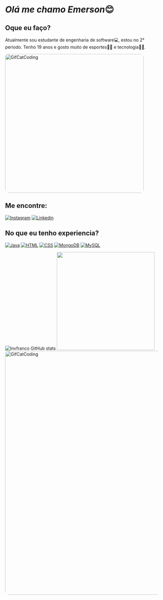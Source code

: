 # *Olá me chamo Emerson*😊

## Oque eu faço?
Atualmente sou estudante de engenharia de software💻, estou no 2° periodo. Tenho 19 anos e gosto muito de esportes🏃‍➡️ e tecnologia🧑‍💻.

<img src="https://i.giphy.com/media/v1.Y2lkPTc5MGI3NjExbDY0b2tpdmt1MGkzdHZxY3RuODdwYW84b3czNDNpbHM4aG9zd25qcSZlcD12MV9pbnRlcm5hbF9naWZfYnlfaWQmY3Q9Zw/ieBWQkIVEELhbizGAp/giphy.gif" width="450" alt="GifCatCoding" style = "border-radius: 10px;">

## Me encontre:
[![Instagram](https://img.shields.io/badge/Instagram-E4405F?style=for-the-badge&logo=instagram&logoColor=white)](https://www.instagram.com/inv.franco/)
[![Linkedin](https://img.shields.io/badge/LinkedIn-0077B5?style=for-the-badge&logo=linkedin&logoColor=white)](https://www.linkedin.com/in/invfranco/)

## No que eu tenho experiencia?
[![Java](https://img.shields.io/badge/Java-ED8B00?style=for-the-badge&logo=openjdk&logoColor=white)]() [![HTML](https://img.shields.io/badge/HTML5-E34F26?style=for-the-badge&logo=html5&logoColor=white)]() [![CSS](https://img.shields.io/badge/CSS3-1572B6?style=for-the-badge&logo=css3&logoColor=white)]() [![MongoDB](https://img.shields.io/badge/MongoDB-4EA94B?style=for-the-badge&logo=mongodb&logoColor=white)]() [![MySQL](https://img.shields.io/badge/MySQL-00000F?style=for-the-badge&logo=mysql&logoColor=white)]()

![Invfranco GitHub stats](https://github-readme-stats.vercel.app/api?username=invfranco&show_icons=true&theme=dark) <img src="https://github-readme-stats.vercel.app/api/top-langs/?username=invfranco&layout=donut" width="317">
<img src="https://i.giphy.com/media/v1.Y2lkPTc5MGI3NjExcWw3anNmcmM4bXV3amprajVkYzdrOW5zbHAzMzNtaWJ1Mng4eTJ2ZiZlcD12MV9pbnRlcm5hbF9naWZfYnlfaWQmY3Q9Zw/JIX9t2j0ZTN9S/giphy.gif" width="790" alt="GifCatCoding" style = "border-radius: 10px;">
